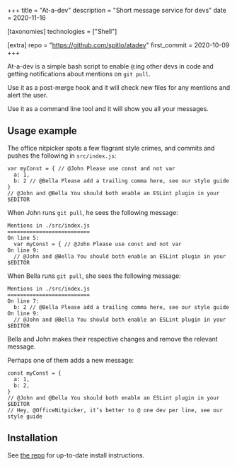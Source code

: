 +++
title = "At-a-dev"
description = "Short message service for devs"
date = 2020-11-16

[taxonomies]
technologies = ["Shell"]

[extra]
repo = "https://github.com/spitlo/atadev"
first_commit = 2020-10-09
+++

At-a-dev is a simple bash script to enable `@`:ing other devs in code and getting notifications about mentions on `git pull`.

Use it as a post-merge hook and it will check new files for any mentions and alert the user.

Use it as a command line tool and it will show you all your messages.

## Usage example

The office nitpicker spots a few flagrant style crimes, and commits and pushes the following in `src/index.js`:

```javascript, hl_lines=1 3 5
var myConst = { // @John Please use const and not var
  a: 1,
  b: 2 // @Bella Please add a trailing comma here, see our style guide
}
// @John and @Bella You should both enable an ESLint plugin in your $EDITOR
```

When John runs `git pull`, he sees the following message:

```text
Mentions in ./src/index.js
==========================
On line 5:
  var myConst = { // @John Please use const and not var
On line 9:
  // @John and @Bella You should both enable an ESLint plugin in your $EDITOR
```

When Bella runs `git pull`, she sees the following message:

```text
Mentions in ./src/index.js
==========================
On line 7:
  b: 2 // @Bella Please add a trailing comma here, see our style guide
On line 9:
  // @John and @Bella You should both enable an ESLint plugin in your $EDITOR
```

Bella and John makes their respective changes and remove the relevant message.

Perhaps one of them adds a new message:

```javascript, hl_lines=6
const myConst = {
  a: 1,
  b: 2,
}
// @John and @Bella You should both enable an ESLint plugin in your $EDITOR
// Hey, @OfficeNitpicker, it’s better to @ one dev per line, see our style guide
```

## Installation

See [the repo](https://github.com/spitlo/atadev) for up-to-date install instructions.
